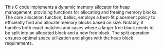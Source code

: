 This C code implements a dynamic memory allocator for heap management, providing functions for allocating and freeing memory blocks. The core allocation function, balloc, employs a best-fit placement policy to efficiently find and allocate memory blocks based on size. Notably, it  handles both exact matches and cases where a larger free block needs to be split into an allocated block and a new free block. The split operation ensures optimal space utilization and aligns with the heap block requirements.
